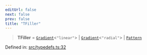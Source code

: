 ```yaml
---
editUrl: false
next: false
prev: false
title: "TFiller"
---
```


> **TFiller** = [`Gradient`](/api/classes/gradient/)\<`"linear"`\> \| [`Gradient`](/api/classes/gradient/)\<`"radial"`\> \| [`Pattern`](/api/classes/pattern/)

Defined in: [src/typedefs.ts:32](https://github.com/fabricjs/fabric.js/blob/fea1b29b7495d9634e300bd4bfa43de097745805/src/typedefs.ts#L32)
